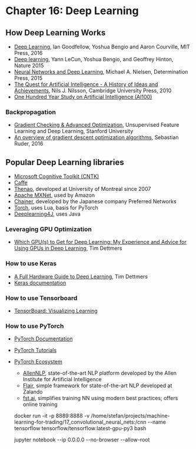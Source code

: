 # Chapter 16: Deep Learning

## How Deep Learning Works

- [Deep Learning](https://www.deeplearningbook.org/), Ian Goodfellow, Yoshua Bengio and Aaron Courville, MIT Press, 2016
- [Deep learning](https://www.nature.com/articles/nature14539), Yann LeCun, Yoshua Bengio, and Geoffrey Hinton, Nature 2015
- [Neural Networks and Deep Learning](http://neuralnetworksanddeeplearning.com/), Michael A. Nielsen, Determination Press, 2015
- [The Quest for Artificial Intelligence - A History of Ideas and Achievements](https://ai.stanford.edu/~nilsson/QAI/qai.pdf), Nils J. Nilsson, Cambridge University Press, 2010
- [One Hundred Year Study on Artificial Intelligence (AI100)](https://ai100.stanford.edu/)


### Backpropagation

- [Gradient Checking & Advanced Optimization](http://ufldl.stanford.edu/wiki/index.php/Gradient_checking_and_advanced_optimization), Unsupervised Feature Learning and Deep Learning, Stanford University
- [An overview of gradient descent optimization algorithms](http://ruder.io/optimizing-gradient-descent/index.html#momentum), Sebastian Ruder, 2016



## Popular Deep Learning libraries

- [Microsoft Cognitive Toolkit (CNTK)](https://github.com/Microsoft/CNTK)
- [Caffe](http://caffe.berkeleyvision.org/)
- [Thenao](http://www.deeplearning.net/software/theano/), developed at University of Montreal since 2007
- [Apache MXNet](https://mxnet.apache.org/), used by Amazon
- [Chainer](https://chainer.org/), developed by the Japanese company Preferred Networks
- [Torch](http://torch.ch/), uses Lua, basis for PyTorch
- [Deeplearning4J](https://deeplearning4j.org/), uses Java

### Leveraging GPU Optimization
- [Which GPU(s) to Get for Deep Learning: My Experience and Advice for Using GPUs in Deep Learning](http://timdettmers.com/2018/11/05/which-gpu-for-deep-learning/), Tim Dettmers

### How to use Keras

- [A Full Hardware Guide to Deep Learning](http://timdettmers.com/2018/12/16/deep-learning-hardware-guide/), Tim Dettmers
- [Keras documentation](https://keras.io/)

### How to use Tensorboard

- [TensorBoard: Visualizing Learning](https://www.tensorflow.org/guide/summaries_and_tensorboard)

### How to use PyTorch

- [PyTorch Documentation](https://pytorch.org/docs)
- [PyTorch Tutorials](https://pytorch.org/tutorials)
- [PyTorch Ecosystem](https://pytorch.org/ecosystem)
    - [AllenNLP](https://allennlp.org/), state-of-the-art NLP platform developed by the Allen Institute for Artificial Intelligence
    - [Flair](https://github.com/zalandoresearch/flair),  simple framework for state-of-the-art NLP developed at Zalando
    - [fst.ai](http://www.fast.ai/), simplifies training NN using modern best practices; offers online training



    docker run -it -p 8889:8888 -v /home/stefan/projects/machine-learning-for-trading/17_convolutional_neural_nets:/cnn --name tensorflow tensorflow/tensorflow:latest-gpu-py3 bash

    jupyter notebook --ip 0.0.0.0 --no-browser --allow-root